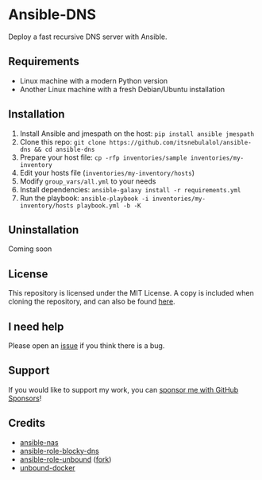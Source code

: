 # Ansible-DNS

Deploy a fast recursive DNS server with Ansible.

## Requirements

- Linux machine with a modern Python version
- Another Linux machine with a fresh Debian/Ubuntu installation

## Installation

1. Install Ansible and jmespath on the host: `pip install ansible jmespath`
2. Clone this repo: `git clone https://github.com/itsnebulalol/ansible-dns && cd ansible-dns`
3. Prepare your host file: `cp -rfp inventories/sample inventories/my-inventory`
4. Edit your hosts file (`inventories/my-inventory/hosts`)
5. Modify `group_vars/all.yml` to your needs
6. Install dependencies: `ansible-galaxy install -r requirements.yml`
7. Run the playbook: `ansible-playbook -i inventories/my-inventory/hosts playbook.yml -b -K`

## Uninstallation

Coming soon

## License

This repository is licensed under the MIT License. A copy is included when cloning the repository, and can also be found [here](https://github.com/itsnebulalol/ansible-dns/blob/main/LICENSE).

## I need help

Please open an [issue](https://github.com/itsnebulalol/ansible-dns/issues) if you think there is a bug.

## Support

If you would like to support my work, you can [sponsor me with GitHub Sponsors](https://github.com/sponsors/itsnebulalol)!

## Credits

- [ansible-nas](https://github.com/davestephens/ansible-nas)
- [ansible-role-blocky-dns](https://github.com/ngine-io/ansible-role-blocky-dns)
- [ansible-role-unbound](https://github.com/publicarray/ansible-role-unbound) ([fork](https://github.com/itsnebulalol/ansible-role-unbound))
- [unbound-docker](https://github.com/MatthewVance/unbound-docker)
